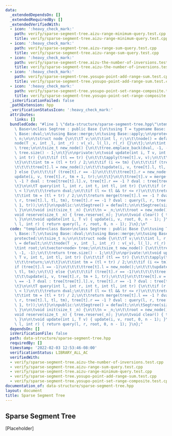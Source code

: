 ```yaml
---
data:
  _extendedDependsOn: []
  _extendedRequiredBy: []
  _extendedVerifiedWith:
  - icon: ':heavy_check_mark:'
    path: verify/sparse-segment-tree.aizu-range-minimum-query.test.cpp
    title: verify/sparse-segment-tree.aizu-range-minimum-query.test.cpp
  - icon: ':heavy_check_mark:'
    path: verify/sparse-segment-tree.aizu-range-sum-query.test.cpp
    title: verify/sparse-segment-tree.aizu-range-sum-query.test.cpp
  - icon: ':heavy_check_mark:'
    path: verify/sparse-segment-tree.aizu-the-number-of-inversions.test.cpp
    title: verify/sparse-segment-tree.aizu-the-number-of-inversions.test.cpp
  - icon: ':heavy_check_mark:'
    path: verify/sparse-segment-tree.yosupo-point-add-range-sum.test.cpp
    title: verify/sparse-segment-tree.yosupo-point-add-range-sum.test.cpp
  - icon: ':heavy_check_mark:'
    path: verify/sparse-segment-tree.yosupo-point-set-range-composite.test.cpp
    title: verify/sparse-segment-tree.yosupo-point-set-range-composite.test.cpp
  _isVerificationFailed: false
  _pathExtension: hpp
  _verificationStatusIcon: ':heavy_check_mark:'
  attributes:
    links: []
  bundledCode: "#line 1 \"data-structure/sparse-segment-tree.hpp\"\ntemplate<class\
    \ Base>\nclass Segtree : public Base {\n\tusing T = typename Base::T;\n\tusing\
    \ Base::dval;\n\tusing Base::merge;\n\tusing Base::apply;\n\nprotected:\n\tsize_t\
    \ n;\n\n\tstruct node {\n\t\tT v;\n\t\tint l, r;\n\t\tnode() = default;\n\t\t\
    node(T _v, int _l, int _r) : v(_v), l(_l), r(_r) {}\n\t};\n\n\tint root;\n\tvector<node>\
    \ tree;\n\n\tsize_t new_node() {\n\t\ttree.emplace_back(dval, -1, -1);\n\t\treturn\
    \ tree.size() - 1;\n\t}\n\nprivate:\n\tvoid update(int i, T v, int t, int tl,\
    \ int tr) {\n\t\tif (tl == tr) {\n\t\t\tapply(tree[t].v, v);\n\t\t\treturn;\n\t\
    \t}\n\t\tint tm = (tl + tr) / 2;\n\t\tif (i <= tm) {\n\t\t\tif (tree[t].l == -1)\n\
    \t\t\t\ttree[t].l = new_node();\n\t\t\tupdate(i, v, tree[t].l, tl, tm);\n\t\t\
    } else {\n\t\t\tif (tree[t].r == -1)\n\t\t\t\ttree[t].r = new_node();\n\t\t\t\
    update(i, v, tree[t].r, tm + 1, tr);\n\t\t}\n\t\ttree[t].v = merge(tree[t].l ==\
    \ -1 ? dval : tree[tree[t].l].v, tree[t].r == -1 ? dval : tree[tree[t].r].v);\n\
    \t}\n\n\tT query(int l, int r, int t, int tl, int tr) {\n\t\tif (r < tl || tr\
    \ < l)\n\t\t\treturn dval;\n\t\tif (l <= tl && tr <= r)\n\t\t\treturn tree[t].v;\n\
    \t\tint tm = (tl + tr) / 2;\n\t\treturn merge(tree[t].l == -1 ? dval : query(l,\
    \ r, tree[t].l, tl, tm), tree[t].r == -1 ? dval : query(l, r, tree[t].r, tm +\
    \ 1, tr));\n\t}\n\npublic:\n\tSegtree() = default;\n\n\tSegtree(size_t _n) { init(_n);\
    \ }\n\n\tvoid init(size_t _n) {\n\t\tn = _n;\n\t\troot = new_node();\n\t}\n\n\t\
    void reserve(size_t _n) { tree.reserve(_n); }\n\n\tvoid clear() { tree.clear();\
    \ }\n\n\tvoid update(int i, T v) { update(i, v, root, 0, n - 1); }\n\n\tT query(int\
    \ l, int r) { return query(l, r, root, 0, n - 1); }\n};\n"
  code: "template<class Base>\nclass Segtree : public Base {\n\tusing T = typename\
    \ Base::T;\n\tusing Base::dval;\n\tusing Base::merge;\n\tusing Base::apply;\n\n\
    protected:\n\tsize_t n;\n\n\tstruct node {\n\t\tT v;\n\t\tint l, r;\n\t\tnode()\
    \ = default;\n\t\tnode(T _v, int _l, int _r) : v(_v), l(_l), r(_r) {}\n\t};\n\n\
    \tint root;\n\tvector<node> tree;\n\n\tsize_t new_node() {\n\t\ttree.emplace_back(dval,\
    \ -1, -1);\n\t\treturn tree.size() - 1;\n\t}\n\nprivate:\n\tvoid update(int i,\
    \ T v, int t, int tl, int tr) {\n\t\tif (tl == tr) {\n\t\t\tapply(tree[t].v, v);\n\
    \t\t\treturn;\n\t\t}\n\t\tint tm = (tl + tr) / 2;\n\t\tif (i <= tm) {\n\t\t\t\
    if (tree[t].l == -1)\n\t\t\t\ttree[t].l = new_node();\n\t\t\tupdate(i, v, tree[t].l,\
    \ tl, tm);\n\t\t} else {\n\t\t\tif (tree[t].r == -1)\n\t\t\t\ttree[t].r = new_node();\n\
    \t\t\tupdate(i, v, tree[t].r, tm + 1, tr);\n\t\t}\n\t\ttree[t].v = merge(tree[t].l\
    \ == -1 ? dval : tree[tree[t].l].v, tree[t].r == -1 ? dval : tree[tree[t].r].v);\n\
    \t}\n\n\tT query(int l, int r, int t, int tl, int tr) {\n\t\tif (r < tl || tr\
    \ < l)\n\t\t\treturn dval;\n\t\tif (l <= tl && tr <= r)\n\t\t\treturn tree[t].v;\n\
    \t\tint tm = (tl + tr) / 2;\n\t\treturn merge(tree[t].l == -1 ? dval : query(l,\
    \ r, tree[t].l, tl, tm), tree[t].r == -1 ? dval : query(l, r, tree[t].r, tm +\
    \ 1, tr));\n\t}\n\npublic:\n\tSegtree() = default;\n\n\tSegtree(size_t _n) { init(_n);\
    \ }\n\n\tvoid init(size_t _n) {\n\t\tn = _n;\n\t\troot = new_node();\n\t}\n\n\t\
    void reserve(size_t _n) { tree.reserve(_n); }\n\n\tvoid clear() { tree.clear();\
    \ }\n\n\tvoid update(int i, T v) { update(i, v, root, 0, n - 1); }\n\n\tT query(int\
    \ l, int r) { return query(l, r, root, 0, n - 1); }\n};"
  dependsOn: []
  isVerificationFile: false
  path: data-structure/sparse-segment-tree.hpp
  requiredBy: []
  timestamp: '2022-02-03 12:53:46-08:00'
  verificationStatus: LIBRARY_ALL_AC
  verifiedWith:
  - verify/sparse-segment-tree.aizu-the-number-of-inversions.test.cpp
  - verify/sparse-segment-tree.aizu-range-sum-query.test.cpp
  - verify/sparse-segment-tree.aizu-range-minimum-query.test.cpp
  - verify/sparse-segment-tree.yosupo-point-add-range-sum.test.cpp
  - verify/sparse-segment-tree.yosupo-point-set-range-composite.test.cpp
documentation_of: data-structure/sparse-segment-tree.hpp
layout: document
title: Sparse Segment Tree
---
```


## Sparse Segment Tree

[Placeholder]